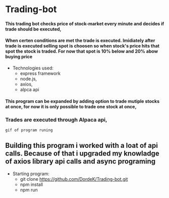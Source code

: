 # Trading-bot


 #### This trading bot checks price of stock-market every minute and decides if trade should be executed,

 #### When certen conditions are met the trade is executed. Imidiately after trade is executed selling spot is choosen so when stock's price hits that spot the stock is traded. For now that spot is 10% below and 20% abow buying price



 * Technologies used:
 	* express framework	 
	* node.js,
	* axios,
	* alpca api


  #### This program can be expanded by adding option to trade mutiple stocks at once, for now it is only possible to trade one stock at once,



 ### Trades are executed through Alpaca api, 


	gif of program runing




  ## Building this program i worked with a loat of api calls. Because of that i upgraded my knowladge of axios library api calls and async programing
	
	
  * Starting program:
  	* git clone https://github.com/DordeK/Trading-bot.git
	* npm install
	* npm run
